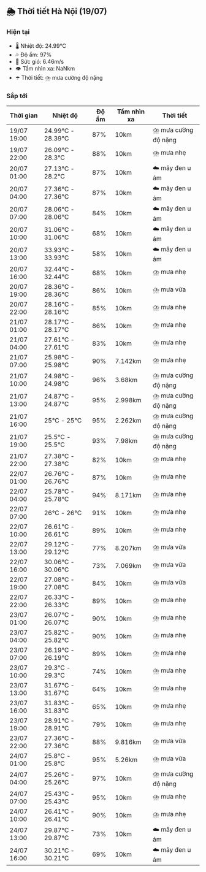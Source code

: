 ## 🌦️ Thời tiết Hà Nội (19/07)

### Hiện tại

- 🌡️ Nhiệt độ: 24.99℃
- 💦 Độ ẩm: 97%
- 💨 Sức gió: 6.46m/s
- 👁️ Tầm nhìn xa: NaNkm
- ☂️ Thời tiết: ⛈️ mưa cường độ nặng

### Sắp tới

| Thời gian | Nhiệt độ | Độ ẩm | Tầm nhìn xa | Thời tiết |
| --- | --- | --- | --- | --- |
| 19/07 19:00 | 24.99℃ - 28.39℃ | 87% | 10km | ⛈️ mưa cường độ nặng |
| 19/07 22:00 | 26.09℃ - 28.3℃ | 88% | 10km | ⛈️ mưa nhẹ |
| 20/07 01:00 | 27.13℃ - 28.2℃ | 87% | 10km | ☁️ mây đen u ám |
| 20/07 04:00 | 27.36℃ - 27.36℃ | 87% | 10km | ☁️ mây đen u ám |
| 20/07 07:00 | 28.06℃ - 28.06℃ | 84% | 10km | ☁️ mây đen u ám |
| 20/07 10:00 | 31.06℃ - 31.06℃ | 68% | 10km | ☁️ mây đen u ám |
| 20/07 13:00 | 33.93℃ - 33.93℃ | 58% | 10km | ☁️ mây đen u ám |
| 20/07 16:00 | 32.44℃ - 32.44℃ | 68% | 10km | ⛈️ mưa nhẹ |
| 20/07 19:00 | 28.36℃ - 28.36℃ | 86% | 10km | ⛈️ mưa vừa |
| 20/07 22:00 | 28.16℃ - 28.16℃ | 85% | 10km | ⛈️ mưa nhẹ |
| 21/07 01:00 | 28.17℃ - 28.17℃ | 86% | 10km | ⛈️ mưa nhẹ |
| 21/07 04:00 | 27.61℃ - 27.61℃ | 83% | 10km | ⛈️ mưa nhẹ |
| 21/07 07:00 | 25.98℃ - 25.98℃ | 90% | 7.142km | ⛈️ mưa nhẹ |
| 21/07 10:00 | 24.98℃ - 24.98℃ | 96% | 3.68km | ⛈️ mưa cường độ nặng |
| 21/07 13:00 | 24.87℃ - 24.87℃ | 95% | 2.998km | ⛈️ mưa cường độ nặng |
| 21/07 16:00 | 25℃ - 25℃ | 95% | 2.262km | ⛈️ mưa cường độ nặng |
| 21/07 19:00 | 25.5℃ - 25.5℃ | 93% | 7.98km | ⛈️ mưa cường độ nặng |
| 21/07 22:00 | 27.38℃ - 27.38℃ | 82% | 10km | ⛈️ mưa nhẹ |
| 22/07 01:00 | 26.76℃ - 26.76℃ | 87% | 10km | ⛈️ mưa nhẹ |
| 22/07 04:00 | 25.78℃ - 25.78℃ | 94% | 8.171km | ⛈️ mưa nhẹ |
| 22/07 07:00 | 26℃ - 26℃ | 91% | 10km | ⛈️ mưa nhẹ |
| 22/07 10:00 | 26.61℃ - 26.61℃ | 89% | 10km | ⛈️ mưa nhẹ |
| 22/07 13:00 | 29.12℃ - 29.12℃ | 77% | 8.207km | ⛈️ mưa vừa |
| 22/07 16:00 | 30.06℃ - 30.06℃ | 73% | 7.069km | ⛈️ mưa vừa |
| 22/07 19:00 | 27.08℃ - 27.08℃ | 84% | 10km | ⛈️ mưa vừa |
| 22/07 22:00 | 26.33℃ - 26.33℃ | 89% | 10km | ⛈️ mưa nhẹ |
| 23/07 01:00 | 26.07℃ - 26.07℃ | 90% | 10km | ⛈️ mưa nhẹ |
| 23/07 04:00 | 25.82℃ - 25.82℃ | 90% | 10km | ⛈️ mưa nhẹ |
| 23/07 07:00 | 26.19℃ - 26.19℃ | 89% | 10km | ⛈️ mưa nhẹ |
| 23/07 10:00 | 29.3℃ - 29.3℃ | 74% | 10km | ⛈️ mưa nhẹ |
| 23/07 13:00 | 31.67℃ - 31.67℃ | 64% | 10km | ⛈️ mưa nhẹ |
| 23/07 16:00 | 31.83℃ - 31.83℃ | 65% | 10km | ⛈️ mưa nhẹ |
| 23/07 19:00 | 28.91℃ - 28.91℃ | 79% | 10km | ⛈️ mưa nhẹ |
| 23/07 22:00 | 27.36℃ - 27.36℃ | 88% | 9.816km | ⛈️ mưa vừa |
| 24/07 01:00 | 25.8℃ - 25.8℃ | 95% | 5.26km | ⛈️ mưa vừa |
| 24/07 04:00 | 25.26℃ - 25.26℃ | 97% | 10km | ⛈️ mưa cường độ nặng |
| 24/07 07:00 | 25.43℃ - 25.43℃ | 95% | 10km | ⛈️ mưa nhẹ |
| 24/07 10:00 | 26.41℃ - 26.41℃ | 90% | 10km | ⛈️ mưa nhẹ |
| 24/07 13:00 | 29.87℃ - 29.87℃ | 73% | 10km | ☁️ mây đen u ám |
| 24/07 16:00 | 30.21℃ - 30.21℃ | 69% | 10km | ☁️ mây đen u ám |
